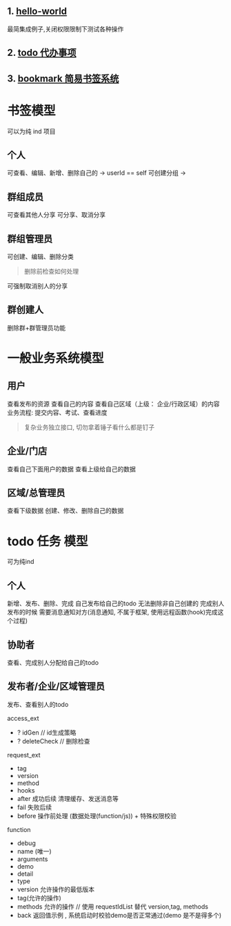 ## 1. [hello-world](./helloworld)
最简集成例子,关闭权限限制下测试各种操作 

## 2. [todo 代办事项](./todo)

## 3. [bookmark 简易书签系统](./bookmark)




# 书签模型
可以为纯 ind 项目

## 个人
可查看、编辑、新增、删除自己的  -> userId == self
可创建分组 ->

## 群组成员
可查看其他人分享
可分享、取消分享

## 群组管理员
可创建、编辑、删除分类
> 删除前检查如何处理

可强制取消别人的分享

## 群创建人
删除群+群管理员功能

# 一般业务系统模型

## 用户
查看发布的资源
查看自己的内容
查看自己区域（上级： 企业/行政区域）的内容
业务流程: 提交内容、考试、查看进度

> 复杂业务独立接口, 切勿拿着锤子看什么都是钉子

## 企业/门店
查看自己下面用户的数据
查看上级给自己的数据

## 区域/总管理员
查看下级数据
创建、修改、删除自己的数据

# todo 任务 模型
可为纯ind

## 个人
新增、发布、删除、完成 自己发布给自己的todo
无法删除非自己创建的
完成别人发布的时候 需要消息通知对方(消息通知, 不属于框架, 使用远程函数(hook)完成这个过程)


## 协助者
查看、完成别人分配给自己的todo


## 发布者/企业/区域管理员
发布、查看别人的todo


access_ext
- ? idGen // id生成策略
- ? deleteCheck // 删除检查

request_ext
- tag
- version
- method
- hooks
- after 成功后续  清理缓存、发送消息等
- fail  失败后续
- before  操作前处理 (数据处理(function/js)) + 特殊权限校验

function
- debug
- name (唯一)
- arguments
- demo
- detail
- type
- version 允许操作的最低版本
- tag(允许的操作)
- methods 允许的操作   // 使用 requestIdList 替代 version,tag, methods
- back  返回值示例  ,  系统启动时校验demo是否正常通过(demo 是不是得多个)



